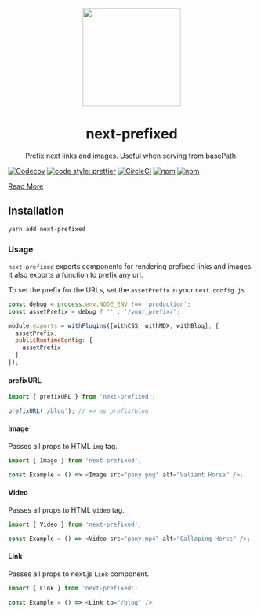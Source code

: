 <div align="center">
  <img height="200"
    src="https://seeklogo.com/images/N/next-js-logo-7929BCD36F-seeklogo.com.png">
  <h1>next-prefixed</h1>
  <p>Prefix next links and images. Useful when serving from basePath.</p>
</div>

[![Codecov](https://img.shields.io/codecov/c/github/hipstersmoothie/next-prefixed.svg?style=for-the-badge)](https://codecov.io/gh/hipstersmoothie/next-prefixed) [![code style: prettier](https://img.shields.io/badge/code_style-prettier-ff69b4.svg?style=for-the-badge)](https://github.com/prettier/prettier) [![CircleCI](https://img.shields.io/circleci/project/github/hipstersmoothie/next-prefixed/master.svg?style=for-the-badge)](https://circleci.com/gh/hipstersmoothie/next-prefixed) [![npm](https://img.shields.io/npm/v/next-prefixed.svg?style=for-the-badge)](https://www.npmjs.com/package/next-prefixed) [![npm](https://img.shields.io/npm/dt/next-prefixed.svg?style=for-the-badge)](https://www.npmjs.com/package/next-prefixed)

[Read More](https://hipstersmoothie.com/blog/next-pages/)

## Installation

```sh
yarn add next-prefixed
```

### Usage

`next-prefixed` exports components for rendering prefixed links and images. It also exports a function to prefix any url.

To set the prefix for the URLs, set the `assetPrefix` in your `next.config.js`.

```js
const debug = process.env.NODE_ENV !== 'production';
const assetPrefix = debug ? '' : '/your_prefix/';

module.exports = withPlugins([withCSS, withMDX, withBlog], {
  assetPrefix,
  publicRuntimeConfig: {
    assetPrefix
  }
});
```

#### prefixURL

```js
import { prefixURL } from 'next-prefixed';

prefixURL('/blog'); // => my_prefix/blog
```

#### Image

Passes all props to HTML `img` tag.

```js
import { Image } from 'next-prefixed';

const Example = () => <Image src="pony.png" alt="Valiant Horse" />;
```

#### Video

Passes all props to HTML `video` tag.

```js
import { Video } from 'next-prefixed';

const Example = () => <Video src="pony.mp4" alt="Galloping Horse" />;
```

#### Link

Passes all props to next.js `Link` component.

```js
import { Link } from 'next-prefixed';

const Example = () => <Link to="/blog" />;
```
